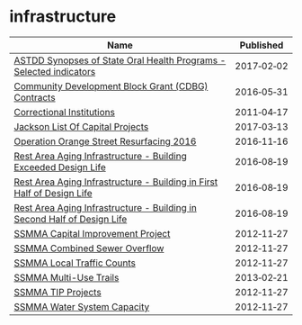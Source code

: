 # infrastructure

Name | Published
---- | ---------
[ASTDD Synopses of State Oral Health Programs - Selected indicators](../datasets/vwmz-4ja3.md) | 2017&#x2011;02&#x2011;02
[Community Development Block Grant (CDBG) Contracts](../datasets/n9bu-8eic.md) | 2016&#x2011;05&#x2011;31
[Correctional Institutions](../datasets/fqhs-84r4.md) | 2011&#x2011;04&#x2011;17
[Jackson List Of Capital Projects](../datasets/cay5-ipen.md) | 2017&#x2011;03&#x2011;13
[Operation Orange Street Resurfacing 2016](../datasets/cmts-m2hf.md) | 2016&#x2011;11&#x2011;16
[Rest Area Aging Infrastructure - Building Exceeded Design Life](../datasets/kyxf-mwrn.md) | 2016&#x2011;08&#x2011;19
[Rest Area Aging Infrastructure - Building in First Half of Design Life](../datasets/5cfc-sc7g.md) | 2016&#x2011;08&#x2011;19
[Rest Area Aging Infrastructure - Building in Second Half of Design Life](../datasets/rj5h-mcx6.md) | 2016&#x2011;08&#x2011;19
[SSMMA Capital Improvement Project](../datasets/4wsa-83m3.md) | 2012&#x2011;11&#x2011;27
[SSMMA Combined Sewer Overflow](../datasets/5yuf-j7kn.md) | 2012&#x2011;11&#x2011;27
[SSMMA Local Traffic Counts](../datasets/ru3b-73t6.md) | 2012&#x2011;11&#x2011;27
[SSMMA Multi-Use Trails](../datasets/4n29-iu8g.md) | 2013&#x2011;02&#x2011;21
[SSMMA TIP Projects](../datasets/wc9j-ps8n.md) | 2012&#x2011;11&#x2011;27
[SSMMA Water System Capacity](../datasets/vj9h-5kps.md) | 2012&#x2011;11&#x2011;27

